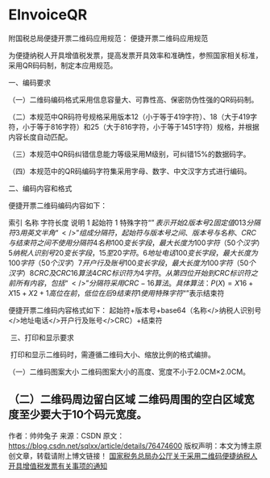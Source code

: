 # EInvoiceQR

附国税总局便捷开票二维码应用规范：
便捷开票二维码应用规范

为便捷纳税人开具增值税发票，提高发票开具效率和准确性，参照国家相关标准，采用QR码码制，制定本应用规范。

一、编码要求

（一）二维码编码格式采用信息容量大、可靠性高、保密防伪性强的QR码码制。

（二）本规范中QR码符号规格采用版本12（小于等于419字符）、18（大于419字符，小于等于816字符）和25（大于816字符，小于等于1451字符）规格，并根据内容长度自动匹配。

（三）本规范中QR码纠错信息能力等级采用M级别，可纠错15%的数据码字。

（四）本规范中的QR码编码字符集采用字母、数字、中文汉字方式进行编码。


二、编码内容和格式

便捷开票二维码编码内容如下：

索引	名称	字符长度	说明
1	起始符	1	特殊字符“$”表示开始
2	版本号	2	固定值01
3	分隔符	3	用英文半角“</>”组成分隔符，起始符与版本号之间、版本号与名称、CRC与结束符之间不使用分隔符
4	名称	100	变长字段，最大长度为100字符（50个汉字）
5	纳税人识别号	20	变长字段，15至20字符。
6	地址电话	100	变长字段，最大长度为100字符（50个汉字）
7	开户行及账号	100	变长字段，最大长度为100字符（50个汉字）
8	CRC及CRC16算法	4	CRC标识符为4字符。从第四位开始到CRC标识符之前所有内容，包括“</>”分隔符采用CRC-16算法。具体算法：P(X)=X16+X15+X2+1高位在前，低位在后
9	结束符	1	使用特殊字符“$”表示结束符

便捷开票二维码内容格式如下： 起始符+版本号+base64（名称</>纳税人识别号</>地址电话</>开户行及账号</>CRC）+结束符 

 三、打印和显示要求 

 打印和显示二维码时，需遵循二维码大小、缩放比例的格式编排。

（一）二维码图案大小 二维码图案大小的高度、宽度不小于2.0CM×2.0CM。

（二）二维码周边留白区域 二维码周围的空白区域宽度至少要大于10个码元宽度。
--------------------- 
作者：帅帅兔子 
来源：CSDN 
原文：https://blog.csdn.net/sqlxx/article/details/76474600 
版权声明：本文为博主原创文章，转载请附上博文链接！
[国家税务总局办公厅关于采用二维码便捷纳税人开具增值税发票有关事项的通知](http://dpxqgsj.szgs.gov.cn/art/2017/7/18/art_606_53726.html)
